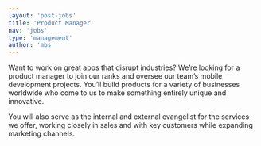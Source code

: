 ```yaml
---
layout: 'post-jobs'
title: 'Product Manager'
nav: 'jobs'
type: 'management'
author: 'mbs'
---
```

<p>Want to work on great apps that disrupt industries? We’re looking for a product manager to join our ranks and oversee our team’s mobile development projects. You’ll build products for a variety of businesses worldwide who come to us to make something entirely unique and innovative.</p>
<p>You will also serve as the internal and external evangelist for the services we offer, working closely in sales and with key customers while expanding marketing channels.</p>